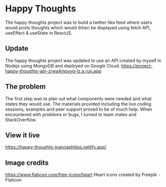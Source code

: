 # Happy Thoughts

The happy thoughts project was to build a twitter-like feed where users would posts thoughts which would thhen be displayed using fetch API, useEffect & useState in ReactJS. 

## Update

The happy thoughts project was updated to use an API created by myself in Nodejs using MongoDB and deployed on Google Cloud. https://project-happy-thoughts-api-zrwa4mpyyq-lz.a.run.app

## The problem

The first step was to plan out what components were needed and what states they would use. The materials provided including the live coding sessions, examples and peer support proved to be of much help. When encountered with problems or bugs, I turned to team mates and StackOverflow.

## View it live

https://happy-thoughts-joannaphilips.netlify.app/

## Image credits
https://www.flaticon.com/free-icons/heart Heart icons created by Freepik - Flaticon